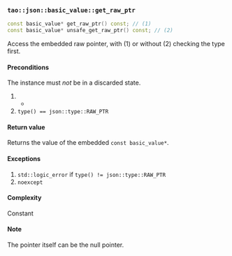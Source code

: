 ### `tao::json::basic_value::get_raw_ptr`

```c++
const basic_value* get_raw_ptr() const; // (1)
const basic_value* unsafe_get_raw_ptr() const; // (2)
```

Access the embedded raw pointer, with (1) or without (2) checking the type first.

#### Preconditions

The instance must *not* be in a discarded state.

1. -
2. `type() == json::type::RAW_PTR`

#### Return value

Returns the value of the embedded `const basic_value*`.

#### Exceptions

1. `std::logic_error` if `type() != json::type::RAW_PTR`
2. `noexcept`

#### Complexity

Constant

#### Note

The pointer itself can be the null pointer.
